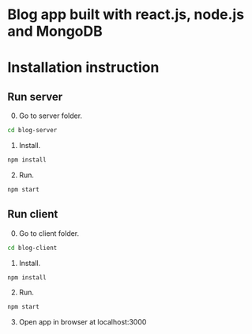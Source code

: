 # Blog app built with react.js, node.js and MongoDB

# Installation instruction

## Run server

0. Go to server folder.

```bash
cd blog-server
```

1. Install.

```bash
npm install
```

2. Run.

```bash
npm start
```

## Run client

0. Go to client folder.

```bash
cd blog-client
```

1. Install.

```bash
npm install
```

2. Run.

```bash
npm start
```

3. Open app in browser at localhost:3000